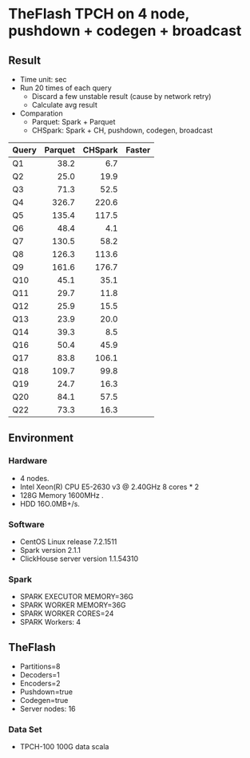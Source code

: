 # TheFlash TPCH on 4 node, pushdown + codegen + broadcast

## Result

* Time unit: sec
* Run 20 times of each query
    * Discard a few unstable result (cause by network retry)
    * Calculate avg result
* Comparation
    * Parquet: Spark + Parquet
    * CHSpark: Spark + CH, pushdown, codegen, broadcast

| Query | Parquet | CHSpark | Faster |
| ----- | ------: | ------: | :----- |
| Q1    |    38.2 |     6.7 |        |
| Q2    |    25.0 |    19.9 |        |
| Q3    |    71.3 |    52.5 |        |
| Q4    |   326.7 |   220.6 |        |
| Q5    |   135.4 |   117.5 |        |
| Q6    |    48.4 |     4.1 |        |
| Q7    |   130.5 |    58.2 |        |
| Q8    |   126.3 |   113.6 |        |
| Q9    |   161.6 |   176.7 |        |
| Q10   |    45.1 |    35.1 |        |
| Q11   |    29.7 |    11.8 |        |
| Q12   |    25.9 |    15.5 |        |
| Q13   |    23.9 |    20.0 |        |
| Q14   |    39.3 |     8.5 |        |
| Q16   |    50.4 |    45.9 |        |
| Q17   |    83.8 |   106.1 |        |
| Q18   |   109.7 |    99.8 |        |
| Q19   |    24.7 |    16.3 |        |
| Q20   |    84.1 |    57.5 |        |
| Q22   |    73.3 |    16.3 |        |
## Environment

### Hardware
* 4 nodes.
* Intel Xeon(R) CPU E5-2630 v3 @ 2.40GHz 8 cores * 2
* 128G Memory 1600MHz .
* HDD 16O.0MB+/s.

### Software
* CentOS Linux release 7.2.1511
* Spark version 2.1.1
* ClickHouse server version 1.1.54310

### Spark
* SPARK EXECUTOR MEMORY=36G
* SPARK WORKER MEMORY=36G
* SPARK WORKER CORES=24
* SPARK Workers: 4

## TheFlash
* Partitions=8
* Decoders=1
* Encoders=2
* Pushdown=true
* Codegen=true
* Server nodes: 16

### Data Set
* TPCH-100 100G data scala

